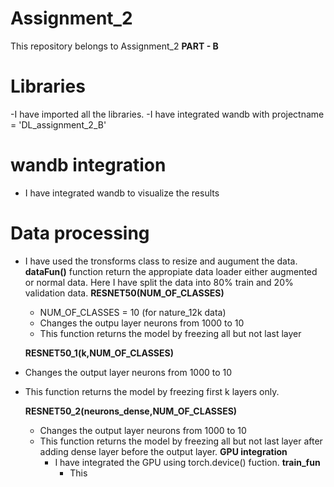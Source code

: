 # Assignment_2
This repository belongs to Assignment_2
 **PART - B** 
 # Libraries
-I have imported all the libraries.
-I have integrated wandb with projectname = 'DL_assignment_2_B'
# wandb integration #
- I have integrated wandb to visualize the results
# Data processing #
- I have used the tronsforms class to resize and augument the data. **dataFun()** function return the appropiate data loader either augmented or normal data. Here I have split the data into 80% train and 20% validation data.
  **RESNET50(NUM_OF_CLASSES)**
  - NUM_OF_CLASSES = 10 (for nature_12k data)
  -  Changes the outpu layer neurons from 1000 to 10
  -  This function returns the model by freezing all but not last layer
  
  **RESNET50_1(k,NUM_OF_CLASSES)**
- Changes the output layer neurons from 1000 to 10
- This function returns the model by freezing first k layers only.

  **RESNET50_2(neurons_dense,NUM_OF_CLASSES)**
  - Changes the output layer neurons from 1000 to 10
  - This function returns the model by freezing all but not last layer after adding dense layer before the output layer.
    **GPU integration**
    - I have integrated the GPU using torch.device() fuction.
      **train_fun**
      - This 

